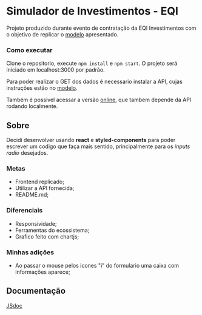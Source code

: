 # Simulador de Investimentos - EQI

Projeto produzido durante evento de contratação da EQI Investimentos com o objetivo de replicar o [modelo](https://github.com/eqi-investimentos/desafio-frontend) apresentado.

### Como executar

Clone o repositorio, execute `npm install` e `npm start`. O projeto será iniciado em localhost:3000 por padrão.

Para poder realizar o GET dos dados é necessario instalar a API, cujas instruções estão no [modelo](https://github.com/eqi-investimentos/desafio-frontend).

Também é possivel acessar a versão [online](unruffled-mccarthy-f8f745.netlify.app/), que tambem depende da API rodando localmente.

## Sobre

Decidi desenvolver usando **react** e **styled-components** para poder escrever um codigo que faça mais sentido, principalmente para os _inputs radio_ desejados.

### Metas

- Frontend replicado;
- Utilizar a API fornecida;
- README.md;

### Diferenciais

- Responsividade;
- Ferramentas do ecossistema;
- Grafico feito com chartjs;

### Minhas adições

- Ao passar o mouse pelos icones "i" do formulario uma caixa com informações aparece;

## Documentação

[JSdoc](./docs)
